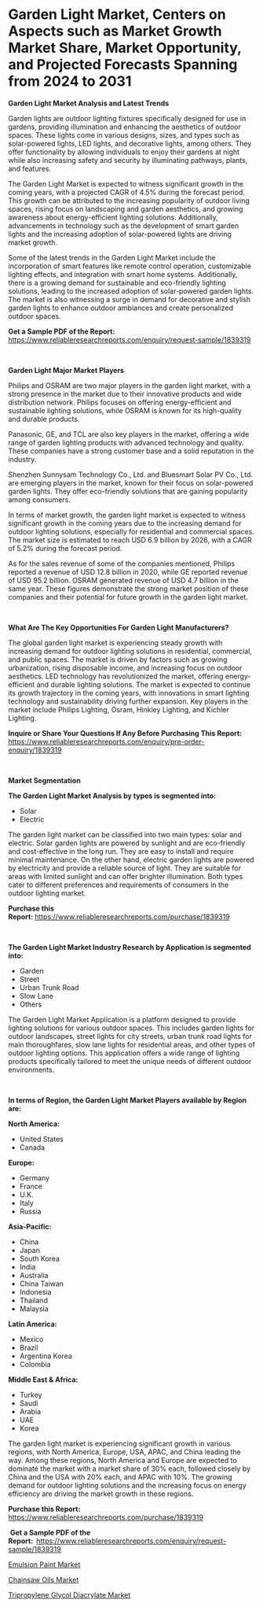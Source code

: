 <p><h1>Garden Light Market, Centers on Aspects such as Market Growth Market Share, Market Opportunity, and Projected Forecasts Spanning from 2024 to 2031</h1></p><p><strong>Garden Light Market Analysis and Latest Trends</strong></p>
<p><p>Garden lights are outdoor lighting fixtures specifically designed for use in gardens, providing illumination and enhancing the aesthetics of outdoor spaces. These lights come in various designs, sizes, and types such as solar-powered lights, LED lights, and decorative lights, among others. They offer functionality by allowing individuals to enjoy their gardens at night while also increasing safety and security by illuminating pathways, plants, and features.</p><p>The Garden Light Market is expected to witness significant growth in the coming years, with a projected CAGR of 4.5% during the forecast period. This growth can be attributed to the increasing popularity of outdoor living spaces, rising focus on landscaping and garden aesthetics, and growing awareness about energy-efficient lighting solutions. Additionally, advancements in technology such as the development of smart garden lights and the increasing adoption of solar-powered lights are driving market growth.</p><p>Some of the latest trends in the Garden Light Market include the incorporation of smart features like remote control operation, customizable lighting effects, and integration with smart home systems. Additionally, there is a growing demand for sustainable and eco-friendly lighting solutions, leading to the increased adoption of solar-powered garden lights. The market is also witnessing a surge in demand for decorative and stylish garden lights to enhance outdoor ambiances and create personalized outdoor spaces.</p></p>
<p><strong>Get a Sample PDF of the Report:&nbsp;</strong> <a href="https://www.reliableresearchreports.com/enquiry/request-sample/1839319">https://www.reliableresearchreports.com/enquiry/request-sample/1839319</a></p>
<p>&nbsp;</p>
<p><strong>Garden Light Major Market Players</strong></p>
<p><p>Philips and OSRAM are two major players in the garden light market, with a strong presence in the market due to their innovative products and wide distribution network. Philips focuses on offering energy-efficient and sustainable lighting solutions, while OSRAM is known for its high-quality and durable products.</p><p>Panasonic, GE, and TCL are also key players in the market, offering a wide range of garden lighting products with advanced technology and quality. These companies have a strong customer base and a solid reputation in the industry.</p><p>Shenzhen Sunnysam Technology Co., Ltd. and Bluesmart Solar PV Co., Ltd. are emerging players in the market, known for their focus on solar-powered garden lights. They offer eco-friendly solutions that are gaining popularity among consumers.</p><p>In terms of market growth, the garden light market is expected to witness significant growth in the coming years due to the increasing demand for outdoor lighting solutions, especially for residential and commercial spaces. The market size is estimated to reach USD 6.9 billion by 2026, with a CAGR of 5.2% during the forecast period.</p><p>As for the sales revenue of some of the companies mentioned, Philips reported a revenue of USD 12.8 billion in 2020, while GE reported revenue of USD 95.2 billion. OSRAM generated revenue of USD 4.7 billion in the same year. These figures demonstrate the strong market position of these companies and their potential for future growth in the garden light market.</p></p>
<p>&nbsp;</p>
<p><strong>What Are The Key Opportunities For Garden Light Manufacturers?</strong></p>
<p><p>The global garden light market is experiencing steady growth with increasing demand for outdoor lighting solutions in residential, commercial, and public spaces. The market is driven by factors such as growing urbanization, rising disposable income, and increasing focus on outdoor aesthetics. LED technology has revolutionized the market, offering energy-efficient and durable lighting solutions. The market is expected to continue its growth trajectory in the coming years, with innovations in smart lighting technology and sustainability driving further expansion. Key players in the market include Philips Lighting, Osram, Hinkley Lighting, and Kichler Lighting.</p></p>
<p><strong>Inquire or Share Your Questions If Any Before Purchasing This Report:</strong> <a href="https://www.reliableresearchreports.com/enquiry/pre-order-enquiry/1839319">https://www.reliableresearchreports.com/enquiry/pre-order-enquiry/1839319</a></p>
<p>&nbsp;</p>
<p><strong>Market Segmentation</strong></p>
<p><strong>The Garden Light Market Analysis by types is segmented into:</strong></p>
<p><ul><li>Solar</li><li>Electric</li></ul></p>
<p><p>The garden light market can be classified into two main types: solar and electric. Solar garden lights are powered by sunlight and are eco-friendly and cost-effective in the long run. They are easy to install and require minimal maintenance. On the other hand, electric garden lights are powered by electricity and provide a reliable source of light. They are suitable for areas with limited sunlight and can offer brighter illumination. Both types cater to different preferences and requirements of consumers in the outdoor lighting market.</p></p>
<p><strong>Purchase this Report:&nbsp;</strong><a href="https://www.reliableresearchreports.com/purchase/1839319">https://www.reliableresearchreports.com/purchase/1839319</a></p>
<p>&nbsp;</p>
<p><strong>The Garden Light Market Industry Research by Application is segmented into:</strong></p>
<p><ul><li>Garden</li><li>Street</li><li>Urban Trunk Road</li><li>Slow Lane</li><li>Others</li></ul></p>
<p><p>The Garden Light Market Application is a platform designed to provide lighting solutions for various outdoor spaces. This includes garden lights for outdoor landscapes, street lights for city streets, urban trunk road lights for main thoroughfares, slow lane lights for residential areas, and other types of outdoor lighting options. This application offers a wide range of lighting products specifically tailored to meet the unique needs of different outdoor environments.</p></p>
<p>&nbsp;</p>
<p><strong>In terms of Region, the Garden Light Market Players available by Region are:</strong></p>
<p>
    <p> <strong> North America: </strong>
        <ul>
            <li>United States</li>
            <li>Canada</li>
        </ul>
        </p> 
    <p> <strong> Europe: </strong>
        <ul>
            <li>Germany</li>
            <li>France</li>
            <li>U.K.</li>
            <li>Italy</li>
            <li>Russia</li>
        </ul>
        </p> 
    <p> <strong> Asia-Pacific: </strong>
        <ul>
            <li>China</li>
            <li>Japan</li>
            <li>South Korea</li>
            <li>India</li>
            <li>Australia</li>
            <li>China Taiwan</li>
            <li>Indonesia</li>
            <li>Thailand</li>
            <li>Malaysia</li>
        </ul>
        </p> 
    <p> <strong> Latin America: </strong>
        <ul>
            <li>Mexico</li>
            <li>Brazil</li>
            <li>Argentina Korea</li>
            <li>Colombia</li>
        </ul>
        </p> 
    <p> <strong> Middle East & Africa: </strong>
        <ul>
            <li>Turkey</li>
            <li>Saudi</li>
            <li>Arabia</li>
            <li>UAE</li>
            <li>Korea</li>
        </ul>
    </p>
    </p>
<p><p>The garden light market is experiencing significant growth in various regions, with North America, Europe, USA, APAC, and China leading the way. Among these regions, North America and Europe are expected to dominate the market with a market share of 30% each, followed closely by China and the USA with 20% each, and APAC with 10%. The growing demand for outdoor lighting solutions and the increasing focus on energy efficiency are driving the market growth in these regions.</p></p>
<p><strong>Purchase this Report: </strong><a href="https://www.reliableresearchreports.com/purchase/1839319">https://www.reliableresearchreports.com/purchase/1839319</a></p>
<p>&nbsp;<strong>Get a Sample PDF of the Report:&nbsp;&nbsp;</strong><a href="https://www.reliableresearchreports.com/enquiry/request-sample/1839319">https://www.reliableresearchreports.com/enquiry/request-sample/1839319</a></p>
<p><strong></strong></p>
<p><p><a href="https://forested-sushi-9b0.notion.site/Emulsion-Paint-Market-Research-Report-Unlocks-Analysis-on-the-Market-Financial-Status-Market-Size--10aad6f152b14233bb6f3e5c1a1828ad">Emulsion Paint Market</a></p><p><a href="https://summer-dogwood-3e9.notion.site/Global-Chainsaw-Oils-Market-Size-and-Market-Trends-Insights-and-Projections-from-2024-to-2031-e9c0b83bda52477c8be60af0a2b326a8">Chainsaw Oils Market</a></p><p><a href="https://lydian-appliance-61d.notion.site/Tripropylene-Glycol-Diacrylate-Market-Research-Report-The-Key-To-Successful-Business-Strategy-Forec-4c26ae39db7a465f9c85f98d3bd2be64">Tripropylene Glycol Diacrylate Market</a></p></p>